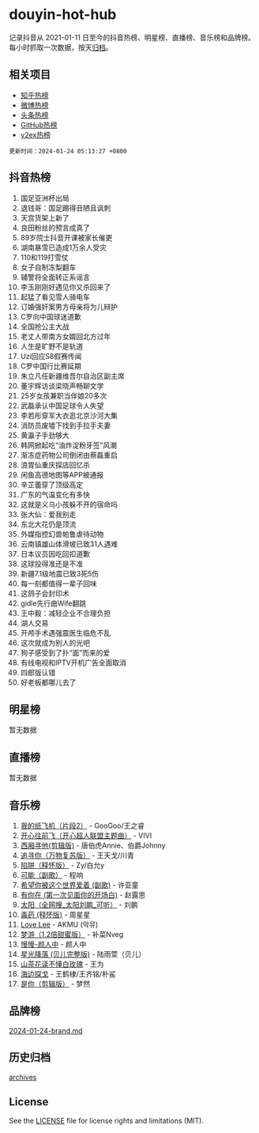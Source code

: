 # douyin-hot-hub

记录抖音从 2021-01-11 日至今的抖音热榜、明星榜、直播榜、音乐榜和品牌榜。每小时抓取一次数据，按天[归档](archives)。

## 相关项目

- [知乎热榜](https://github.com/lonnyzhang423/zhihu-hot-hub)
- [微博热榜](https://github.com/lonnyzhang423/weibo-hot-hub)
- [头条热榜](https://github.com/lonnyzhang423/toutiao-hot-hub)
- [GitHub热榜](https://github.com/lonnyzhang423/github-hot-hub)
- [v2ex热榜](https://github.com/lonnyzhang423/v2ex-hot-hub)


`更新时间：2024-01-24 05:13:27 +0800`

## 抖音热榜

1. 国足亚洲杯出局
1. 退钱哥：国足踢得丑陋且讽刺
1. 天宫货架上新了
1. 良田粉丝的预言成真了
1. 89岁院士抖音开课被家长催更
1. 湖南暴雪已造成1万余人受灾
1. 110和119打雪仗
1. 女子自制冻梨翻车
1. 辅警将全面转正系谣言
1. 李玉刚刚好遇见你又杀回来了
1. 起猛了看见雪人骑电车
1. 订婚强奸案男方母亲将为儿辩护
1. C罗向中国球迷道歉
1. 全国抢公主大战
1. 老丈人带南方女婿回北方过年
1. 人生是旷野不是轨道
1. Uzi回应S8假赛传闻
1. C罗中国行比赛延期
1. 朱立凡任新疆维吾尔自治区副主席
1. 董宇辉访谈梁晓声畅聊文学
1. 25岁女孩兼职当伴娘20多次
1. 武磊承认中国足球令人失望
1. 李若彤穿军大衣逛北京沙河大集
1. 消防员废墟下找到手拉手夫妻
1. 黄瀛子手劲够大
1. 韩网掀起吃“油炸淀粉牙签”风潮
1. 渐冻症药物公司倒闭由蔡磊重启
1. 浪胃仙重庆探店回忆杀
1. 闲鱼高德地图等APP被通报
1. 辛芷蕾穿了顶级高定
1. 广东的气温变化有多快
1. 这就是义乌小孩躲不开的宿命吗
1. 张大仙：爱我别走
1. 东北大花仍是顶流
1. 外媒指控幻兽帕鲁虐待动物
1. 云南镇雄山体滑坡已致31人遇难
1. 日本议员因吃回扣道歉
1. 这球投得准还是不准
1. 新疆7.1级地震已致3死5伤
1. 每一刻都值得一辈子回味
1. 这鸽子会封印术
1. gidle先行曲Wife翻跳
1. 王中毅：减轻企业不合理负担
1. 湖人交易
1. 开颅手术遇强震医生临危不乱
1. 这次就成为别人的光吧
1. 狗子感受到了扑“面”而来的爱
1. 有线电视和IPTV开机广告全面取消
1. 四郎版认错
1. 好老板都哪儿去了

## 明星榜

暂无数据

## 直播榜

暂无数据

## 音乐榜

1. [我的纸飞机（片段2）](https://sf3-cdn-tos.douyinstatic.com/obj/tos-cn-ve-2774/oM2ZrKcg2CD5AeRB2gkeXOFB1IxAGJdZPazYHf) - GooGoo/王之睿
1. [开心往前飞（开心超人联盟主题曲）](https://sf86-cdn-tos.douyinstatic.com/obj/tos-cn-ve-2774/9d8fb7c82cf1421fb93a9fe925275e0a) - VIVI
1. [西厢寻他(剪辑版)](https://sf86-cdn-tos.douyinstatic.com/obj/tos-cn-ve-2774/oUsAVfAQKlRNxEv5qxvIB8o5qmIWUcXbzJKJhw) - 唐伯虎Annie、伯爵Johnny
1. [追寻你（万物复苏版）](https://sf86-cdn-tos.douyinstatic.com/obj/tos-cn-ve-2774/oYeAZJsbjIDit9APmBg8u6uDUQnHmoCf3gbo74) - 王天戈/川青
1. [陷阱（释怀版）](https://sf3-cdn-tos.douyinstatic.com/obj/tos-cn-ve-2774/oE8C21LeZrzKLDFfQYgMzx4GAIHageG5IzayY7) - Zy/白允y
1. [可能（副歌）](https://sf86-cdn-tos.douyinstatic.com/obj/tos-cn-ve-2774/cde1731888894259b333569393c2fb51) - 程响
1. [希望你被这个世界爱着 (副歌)](https://sf86-cdn-tos.douyinstatic.com/obj/tos-cn-ve-2774/oUHCmWQfZlE3QQBKBeD8rCFLpJzPgCpImhsxMt) - 许亚童
1. [有你在 (第一次见面你的开场白)](https://sf3-cdn-tos.douyinstatic.com/obj/tos-cn-ve-2774/oAthrQ3ClJBfI57uBoFEgNDYtNCZ0TSYQQfxQ0) - 赵露思
1. [太阳（全网搜_太阳刘鹏_可听）](https://sf86-cdn-tos.douyinstatic.com/obj/tos-cn-ve-2774/ogWbyIQnlBFImVbeDocRdCIYtBHlbJXgfZMvgz) - 刘鹏
1. [毒药 (释怀版)](https://sf3-cdn-tos.douyinstatic.com/obj/tos-cn-ve-2774/oYILMEAzspdZBIzy4frJNB8ZHPHWAhiwowd4Ad) - 周星星
1. [Love Lee](https://sf86-cdn-tos.douyinstatic.com/obj/tos-cn-ve-2774/o05GbkJGbCBTdDnMtB0fwOYgkeZp23vrWQDQBS) - AKMU (악뮤)
1. [梦游（1.2倍甜蜜版）](https://sf3-cdn-tos.douyinstatic.com/obj/tos-cn-ve-2774/o4gyAUm8hwufoEABmwVIiQtHsFuGzAEEWtNMzo) - 补菜Nveg
1. [慢慢-颜人中](https://sf86-cdn-tos.douyinstatic.com/obj/tos-cn-ve-2774/ocjHNfBXdBxQNC8ZGAeoLMFTUgtBg8bkExunDC) - 颜人中
1. [星光降落 (贝儿完整版)](https://sf86-cdn-tos.douyinstatic.com/obj/tos-cn-ve-2774/okwB9hAwyAtsFFkFBzAX1hOOfQuIoMNs0W2Mwr) - 陆雨萱（贝儿）
1. [山茶花读不懂白玫瑰](https://sf86-cdn-tos.douyinstatic.com/obj/tos-cn-ve-2774/osfn8B7DktrRHEPJgPCfDbw7QDQEkwC16BxZg9) - 王为
1. [海边探戈](https://sf6-cdn-tos.douyinstatic.com/obj/tos-cn-ve-2774/os9gE0VQCGqt6VQkZDyBBYvfSDY0QFe3vVmubn) - 王鹤棣/王齐铭/朴鲨
1. [是你（剪辑版）](https://sf86-cdn-tos.douyinstatic.com/obj/tos-cn-ve-2774/46019dae783c4c969944217fe1cfafc4) - 梦然

## 品牌榜

[2024-01-24-brand.md](archives/2024-01-24-brand.md)

## 历史归档

[archives](archives)

## License

See the [LICENSE](LICENSE) file for license rights and limitations (MIT).
